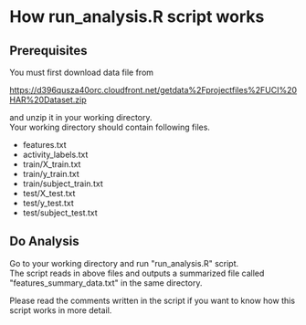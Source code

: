 How run_analysis.R script works
========
## Prerequisites
You must first download data file from

https://d396qusza40orc.cloudfront.net/getdata%2Fprojectfiles%2FUCI%20HAR%20Dataset.zip

and unzip it in your working directory.  
Your working directory should contain following files.  

* features.txt
* activity_labels.txt
* train/X_train.txt
* train/y_train.txt
* train/subject_train.txt
* test/X_test.txt
* test/y_test.txt
* test/subject_test.txt

## Do Analysis
Go to your working directory and run "run_analysis.R" script.  
The script reads in above files and outputs a summarized file
called "features_summary_data.txt" in the same directory.  

Please read the comments written in the script if you want
to know how this script works in more detail.
